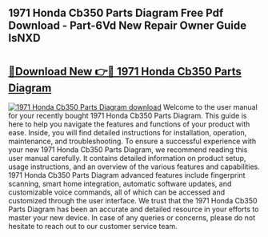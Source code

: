 ## 1971 Honda Cb350 Parts Diagram Free Pdf Download - Part-6Vd New Repair Owner Guide lsNXD

# <h2><a href="http://dfhkjo6.blite.top/?on=1971+Honda+Cb350+Parts+Diagram">🔗Download New 👉🔴 1971 Honda Cb350 Parts Diagram</a></h2>

[![1971 Honda Cb350 Parts Diagram download](https://i.imgur.com/lujVjoI.png)](http://dfhkjo6.blite.top/?on=1971+Honda+Cb350+Parts+Diagram)
Welcome to the user manual for your recently bought 1971 Honda Cb350 Parts Diagram. This guide is here to help you navigate the features and functions of your product with ease. Inside, you will find detailed instructions for installation, operation, maintenance, and troubleshooting. To ensure a successful experience with your new 1971 Honda Cb350 Parts Diagram, we recommend reading this user manual carefully. It contains detailed information on product setup, usage instructions, and an overview of the various features and capabilities. 1971 Honda Cb350 Parts Diagram advanced features include fingerprint scanning, smart home integration, automatic software updates, and customizable voice commands, all of which can be accessed and customized through the user interface. We trust that the 1971 Honda Cb350 Parts Diagram has been an accurate and detailed resource in your efforts to master your new device. In case of any queries or concerns, please do not hesitate to reach out to our customer service team.
